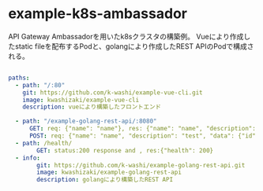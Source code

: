 # example-k8s-ambassador

API Gateway Ambassadorを用いたk8sクラスタの構築例。
Vueにより作成したstatic fileを配布するPodと、golangにより作成したREST APIのPodで構成される。

```yaml

paths:
  - path: "/:80"
    git: https://github.com/k-washi/example-vue-cli.git
    image: kwashizaki/example-vue-cli
    description: vueにより構築したフロントエンド

  - path: "/example-golang-rest-api/:8080"
      GET: req: {"name": "name"}, res: {"name": "name", "description": "test", "datas": [{post-data-1}, {post-data-2}] }
      POST: req: {"name": "name", "description": "test", "data": {"id": 1, "name": "test1" }}, res: {"name": "name", "message": "create info and store database"}
  - path: /health/
        GET: status:200 response and , res:{"health": 200}
  - info:
        git: https://github.com/k-washi/example-golang-rest-api.git
        image: kwashizaki/example-golang-rest-api
        description: golangにより構築したREST API

```